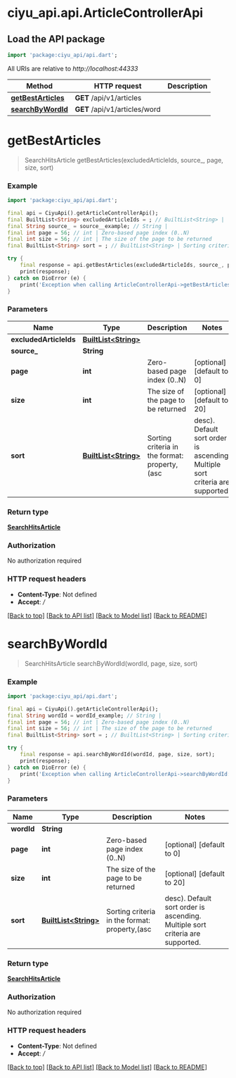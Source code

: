 # ciyu_api.api.ArticleControllerApi

## Load the API package
```dart
import 'package:ciyu_api/api.dart';
```

All URIs are relative to *http://localhost:44333*

Method | HTTP request | Description
------------- | ------------- | -------------
[**getBestArticles**](ArticleControllerApi.md#getbestarticles) | **GET** /api/v1/articles | 
[**searchByWordId**](ArticleControllerApi.md#searchbywordid) | **GET** /api/v1/articles/word | 


# **getBestArticles**
> SearchHitsArticle getBestArticles(excludedArticleIds, source_, page, size, sort)



### Example
```dart
import 'package:ciyu_api/api.dart';

final api = CiyuApi().getArticleControllerApi();
final BuiltList<String> excludedArticleIds = ; // BuiltList<String> | 
final String source_ = source__example; // String | 
final int page = 56; // int | Zero-based page index (0..N)
final int size = 56; // int | The size of the page to be returned
final BuiltList<String> sort = ; // BuiltList<String> | Sorting criteria in the format: property,(asc|desc). Default sort order is ascending. Multiple sort criteria are supported.

try {
    final response = api.getBestArticles(excludedArticleIds, source_, page, size, sort);
    print(response);
} catch on DioError (e) {
    print('Exception when calling ArticleControllerApi->getBestArticles: $e\n');
}
```

### Parameters

Name | Type | Description  | Notes
------------- | ------------- | ------------- | -------------
 **excludedArticleIds** | [**BuiltList&lt;String&gt;**](String.md)|  | 
 **source_** | **String**|  | 
 **page** | **int**| Zero-based page index (0..N) | [optional] [default to 0]
 **size** | **int**| The size of the page to be returned | [optional] [default to 20]
 **sort** | [**BuiltList&lt;String&gt;**](String.md)| Sorting criteria in the format: property,(asc|desc). Default sort order is ascending. Multiple sort criteria are supported. | [optional] 

### Return type

[**SearchHitsArticle**](SearchHitsArticle.md)

### Authorization

No authorization required

### HTTP request headers

 - **Content-Type**: Not defined
 - **Accept**: */*

[[Back to top]](#) [[Back to API list]](../README.md#documentation-for-api-endpoints) [[Back to Model list]](../README.md#documentation-for-models) [[Back to README]](../README.md)

# **searchByWordId**
> SearchHitsArticle searchByWordId(wordId, page, size, sort)



### Example
```dart
import 'package:ciyu_api/api.dart';

final api = CiyuApi().getArticleControllerApi();
final String wordId = wordId_example; // String | 
final int page = 56; // int | Zero-based page index (0..N)
final int size = 56; // int | The size of the page to be returned
final BuiltList<String> sort = ; // BuiltList<String> | Sorting criteria in the format: property,(asc|desc). Default sort order is ascending. Multiple sort criteria are supported.

try {
    final response = api.searchByWordId(wordId, page, size, sort);
    print(response);
} catch on DioError (e) {
    print('Exception when calling ArticleControllerApi->searchByWordId: $e\n');
}
```

### Parameters

Name | Type | Description  | Notes
------------- | ------------- | ------------- | -------------
 **wordId** | **String**|  | 
 **page** | **int**| Zero-based page index (0..N) | [optional] [default to 0]
 **size** | **int**| The size of the page to be returned | [optional] [default to 20]
 **sort** | [**BuiltList&lt;String&gt;**](String.md)| Sorting criteria in the format: property,(asc|desc). Default sort order is ascending. Multiple sort criteria are supported. | [optional] 

### Return type

[**SearchHitsArticle**](SearchHitsArticle.md)

### Authorization

No authorization required

### HTTP request headers

 - **Content-Type**: Not defined
 - **Accept**: */*

[[Back to top]](#) [[Back to API list]](../README.md#documentation-for-api-endpoints) [[Back to Model list]](../README.md#documentation-for-models) [[Back to README]](../README.md)

